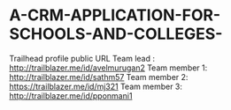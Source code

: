 # A-CRM-APPLICATION-FOR-SCHOOLS-AND-COLLEGES-
 Trailhead profile public URL
Team lead : http://trailblazer.me/id/avelmurugan2
Team member 1: http://trailblazer.me/id/sathm57
Team member 2: https://trailblazer.me/id/mj321 
Team member 3: http://trailblazer.me/id/pponmani1
